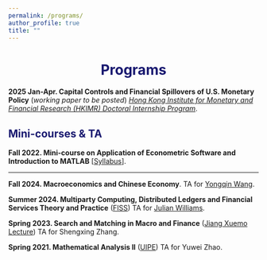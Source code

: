 ```yaml
---
permalink: /programs/
author_profile: true
title: ""
---
```




# <center><font color="MidnightBlue">Programs</font></center>

**2025 Jan-Apr. Capital Controls and Financial Spillovers of U.S. Monetary Policy** (*working paper to be posted*)
*[Hong Kong Institute for Monetary and Financial Research (HKIMR) Doctoral Internship Program](https://www.hkma.gov.hk/eng/data-publications-and-research/research/hong-kong-institute-for-monetary-and-financial-research/)*.



## <font color="MidnightBlue">Mini-courses & TA</font>

**Fall 2022. Mini-course on Application of Econometric Software and Introduction to MATLAB** [[Syllabus](https://mp.weixin.qq.com/s/TnQ_byG4DxLn13yXswG8Cw)].


- - -

**Fall 2024. Macroeconomics and Chinese Economy**. TA for [Yongqin Wang](https://fisf.fudan.edu.cn/en_show-112-156.html).

**Summer 2024. Multiparty Computing, Distributed Ledgers and Financial Services Theory and Practice** ([FISS](https://iss.fudan.edu.cn/)) TA for [Julian Williams](https://www.durham.ac.uk/business/our-people/julian-williams/).

**Spring 2023. Search and Matching in Macro and Finance** ([Jiang Xuemo Lecture](https://econ.fudan.edu.cn/info/1759/21137.htm)) TA for Shengxing Zhang.

**Spring 2021. Mathematical Analysis II** ([UIPE](https://econ.fudan.edu.cn/uipe/)) TA for Yuwei Zhao.


